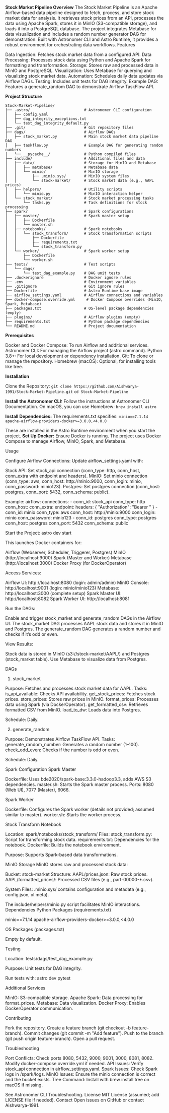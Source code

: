 **Stock Market Pipeline
Overview**
The Stock Market Pipeline is an Apache Airflow-based data pipeline designed to fetch, process, and store stock market data for analysis. It retrieves stock prices from an API, processes the data using Apache Spark, stores it in MinIO (S3-compatible storage), and loads it into a PostgreSQL database. The project integrates Metabase for data visualization and includes a random number generator DAG for demonstration. Built with Astronomer CLI and Astro Runtime, it provides a robust environment for orchestrating data workflows.
Features

Data Ingestion: Fetches stock market data from a configured API.
Data Processing: Processes stock data using Python and Apache Spark for formatting and transformation.
Storage: Stores raw and processed data in MinIO and PostgreSQL.
Visualization: Uses Metabase for querying and visualizing stock market data.
Automation: Schedules daily data updates via Airflow DAGs.
Testing: Includes unit tests for DAG integrity.
Example DAG: Features a generate_random DAG to demonstrate Airflow TaskFlow API.

**Project Structure**
```
Stock-Market-Pipeline/
├── .astro/                        # Astronomer CLI configuration
│   ├── config.yaml
│   ├── dag_integrity_exceptions.txt
│   └── test_dag_integrity_default.py
├── .git/                          # Git repository files
├── dags/                          # Airflow DAGs
│   ├── stock_market.py            # Main stock market data pipeline DAG
│   ├── taskflow.py                # Example DAG for generating random numbers
│   └── __pycache__/               # Python compiled files
├── include/                       # Additional files and data
│   ├── data/                      # Storage for MinIO and Metabase
│   │   ├── metabase/              # Metabase data
│   │   └── minio/                 # MinIO storage
│   │       ├── .minio.sys/        # MinIO system files
│   │       └── stock-market/      # Stock market data (e.g., AAPL prices)
│   ├── helpers/                   # Utility scripts
│   │   └── minio.py               # MinIO interaction helper
│   └── stock_market/              # Stock market processing tasks
│       └── tasks.py               # Task definitions for stock processing
├── spark/                         # Spark configurations
│   ├── master/                    # Spark master setup
│   │   ├── Dockerfile
│   │   └── master.sh
│   ├── notebooks/                 # Spark notebooks
│   │   └── stock_transform/       # Stock transformation scripts
│   │       ├── Dockerfile
│   │       ├── requirements.txt
│   │       └── stock_transform.py
│   └── worker/                    # Spark worker setup
│       ├── Dockerfile
│       └── worker.sh
├── tests/                         # Test scripts
│   └── dags/
│       └── test_dag_example.py    # DAG unit tests
├── .dockerignore                  # Docker ignore rules
├── .env                           # Environment variables
├── .gitignore                     # Git ignore rules
├── Dockerfile                     # Astro Runtime base image
├── airflow_settings.yaml          # Airflow connections and variables
├── docker-compose.override.yml     # Docker Compose overrides (MinIO, Spark, Metabase)
├── packages.txt                   # OS-level package dependencies (empty)
├── plugins/                       # Airflow plugins (empty)
├── requirements.txt               # Python package dependencies
└── README.md                      # Project documentation
```
**Prerequisites**

Docker and Docker Compose: To run Airflow and additional services.
Astronomer CLI: For managing the Airflow project (astro command).
Python 3.8+: For local development or dependency installation.
Git: To clone or manage the repository.
Homebrew (macOS): Optional, for installing tools like tree.

**Installation**

Clone the Repository:
```git clone https://github.com/Aishwarya-1991/Stock-Market-Pipeline.git```
```cd Stock-Market-Pipeline```


**Install the Astronomer CLI:**
Follow the instructions at Astronomer CLI Documentation.
On macOS, you can use Homebrew:
```brew install astro```


**Install Dependencies:**
The requirements.txt specifies:
```minio==7.1.14```
```apache-airflow-providers-docker>=3.0.0,<4.0.0```

These are installed in the Astro Runtime environment when you start the project.
**Set Up Docker:**
Ensure Docker is running. The project uses Docker Compose to manage Airflow, MinIO, Spark, and Metabase.


Usage

Configure Airflow Connections:
Update airflow_settings.yaml with:

Stock API: Set stock_api connection (conn_type: http, conn_host, conn_extra with endpoint and headers).
MinIO: Set minio connection (conn_type: aws, conn_host: http://minio:9000, conn_login: minio, conn_password: minio123).
Postgres: Set postgres connection (conn_host: postgres, conn_port: 5432, conn_schema: public).

Example:
airflow:
  connections:
    - conn_id: stock_api
      conn_type: http
      conn_host: <api-host>
      conn_extra:
        endpoint: <api-endpoint>
        headers: { "Authorization": "Bearer <token>" }
    - conn_id: minio
      conn_type: aws
      conn_host: http://minio:9000
      conn_login: minio
      conn_password: minio123
    - conn_id: postgres
      conn_type: postgres
      conn_host: postgres
      conn_port: 5432
      conn_schema: public


Start the Project:
astro dev start

This launches Docker containers for:

Airflow (Webserver, Scheduler, Triggerer, Postgres)
MinIO (http://localhost:9000)
Spark (Master and Worker)
Metabase (http://localhost:3000)
Docker Proxy (for DockerOperator)


Access Services:

Airflow UI: http://localhost:8080 (login: admin/admin)
MinIO Console: http://localhost:9001 (login: minio/minio123)
Metabase: http://localhost:3000 (complete setup)
Spark Master UI: http://localhost:8082
Spark Worker UI: http://localhost:8081


Run the DAGs:

Enable and trigger stock_market and generate_random DAGs in the Airflow UI.
The stock_market DAG processes AAPL stock data and stores it in MinIO and Postgres.
The generate_random DAG generates a random number and checks if it’s odd or even.


View Results:

Stock data is stored in MinIO (s3://stock-market/AAPL/) and Postgres (stock_market table).
Use Metabase to visualize data from Postgres.



DAGs
1. stock_market

Purpose: Fetches and processes stock market data for AAPL.
Tasks:
is_api_available: Checks API availability.
get_stock_prices: Fetches stock prices.
store_prices: Stores raw prices in MinIO.
format_prices: Processes data using Spark (via DockerOperator).
get_formatted_csv: Retrieves formatted CSV from MinIO.
load_to_dw: Loads data into Postgres.


Schedule: Daily.

2. generate_random

Purpose: Demonstrates Airflow TaskFlow API.
Tasks:
generate_random_number: Generates a random number (1–100).
check_odd_even: Checks if the number is odd or even.


Schedule: Daily.

Spark Configuration
Spark Master

Dockerfile: Uses bde2020/spark-base:3.3.0-hadoop3.3, adds AWS S3 dependencies.
master.sh: Starts the Spark master process.
Ports: 8080 (Web UI), 7077 (Master), 6066.

Spark Worker

Dockerfile: Configures the Spark worker (details not provided; assumed similar to master).
worker.sh: Starts the worker process.

Stock Transform Notebook

Location: spark/notebooks/stock_transform/
Files:
stock_transform.py: Script for transforming stock data.
requirements.txt: Dependencies for the notebook.
Dockerfile: Builds the notebook environment.


Purpose: Supports Spark-based data transformations.

MinIO Storage
MinIO stores raw and processed stock data:

Bucket: stock-market
Structure:
AAPL/prices.json: Raw stock prices.
AAPL/formatted_prices/: Processed CSV files (e.g., part-00000-*.csv).


System Files: .minio.sys/ contains configuration and metadata (e.g., config.json, xl.meta).

The include/helpers/minio.py script facilitates MinIO interactions.
Dependencies
Python Packages (requirements.txt)

minio==7.1.14
apache-airflow-providers-docker>=3.0.0,<4.0.0

OS Packages (packages.txt)

Empty by default.

Testing

Location: tests/dags/test_dag_example.py

Purpose: Unit tests for DAG integrity.

Run tests with:
astro dev pytest



Additional Services

MinIO: S3-compatible storage.
Apache Spark: Data processing for format_prices.
Metabase: Data visualization.
Docker Proxy: Enables DockerOperator communication.

Contributing

Fork the repository.
Create a feature branch (git checkout -b feature-branch).
Commit changes (git commit -m "Add feature").
Push to the branch (git push origin feature-branch).
Open a pull request.

Troubleshooting

Port Conflicts: Check ports 8080, 5432, 9000, 9001, 3000, 8081, 8082. Modify docker-compose.override.yml if needed.
API Issues: Verify stock_api connection in airflow_settings.yaml.
Spark Issues: Check Spark logs in /spark/logs.
MinIO Issues: Ensure the minio connection is correct and the bucket exists.
Tree Command: Install with brew install tree on macOS if missing.

See Astronomer CLI Troubleshooting.
License
MIT License (assumed; add LICENSE file if needed).
Contact
Open issues on GitHub or contact Aishwarya-1991.

